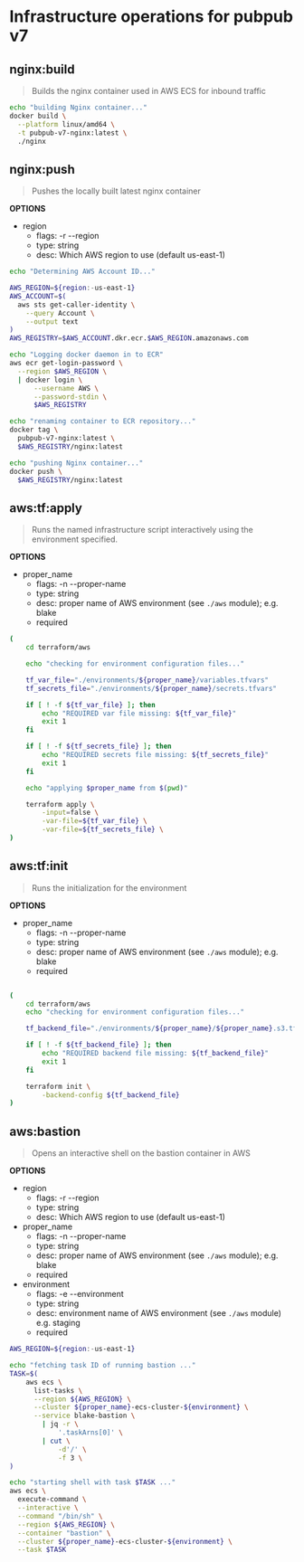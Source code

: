 # Infrastructure operations for pubpub v7

<!-- build nginx container -->

## nginx:build

> Builds the nginx container used in AWS ECS for inbound traffic

<!-- A code block defines the script to be executed -->

```bash
echo "building Nginx container..."
docker build \
  --platform linux/amd64 \
  -t pubpub-v7-nginx:latest \
  ./nginx
```

## nginx:push

> Pushes the locally built latest nginx container

**OPTIONS**

-   region
    -   flags: -r --region
    -   type: string
    -   desc: Which AWS region to use (default us-east-1)

```bash
echo "Determining AWS Account ID..."

AWS_REGION=${region:-us-east-1}
AWS_ACCOUNT=$(
  aws sts get-caller-identity \
    --query Account \
    --output text
)
AWS_REGISTRY=$AWS_ACCOUNT.dkr.ecr.$AWS_REGION.amazonaws.com

echo "Logging docker daemon in to ECR"
aws ecr get-login-password \
  --region $AWS_REGION \
  | docker login \
      --username AWS \
      --password-stdin \
      $AWS_REGISTRY

echo "renaming container to ECR repository..."
docker tag \
  pubpub-v7-nginx:latest \
  $AWS_REGISTRY/nginx:latest

echo "pushing Nginx container..."
docker push \
  $AWS_REGISTRY/nginx:latest
```

## aws:tf:apply

> Runs the named infrastructure script interactively using the environment specified.

**OPTIONS**

-   proper_name
    -   flags: -n --proper-name
    -   type: string
    -   desc: proper name of AWS environment (see `./aws` module); e.g. blake
    -   required

```bash
(
    cd terraform/aws

    echo "checking for environment configuration files..."

    tf_var_file="./environments/${proper_name}/variables.tfvars"
    tf_secrets_file="./environments/${proper_name}/secrets.tfvars"

    if [ ! -f ${tf_var_file} ]; then
        echo "REQUIRED var file missing: ${tf_var_file}"
        exit 1
    fi

    if [ ! -f ${tf_secrets_file} ]; then
        echo "REQUIRED secrets file missing: ${tf_secrets_file}"
        exit 1
    fi

    echo "applying $proper_name from $(pwd)"

    terraform apply \
        -input=false \
        -var-file=${tf_var_file} \
        -var-file=${tf_secrets_file} \
)
```

## aws:tf:init

> Runs the initialization for the environment

**OPTIONS**

-   proper_name
    -   flags: -n --proper-name
    -   type: string
    -   desc: proper name of AWS environment (see `./aws` module); e.g. blake
    -   required

```bash

(
    cd terraform/aws
    echo "checking for environment configuration files..."

    tf_backend_file="./environments/${proper_name}/${proper_name}.s3.tfbackend"

    if [ ! -f ${tf_backend_file} ]; then
        echo "REQUIRED backend file missing: ${tf_backend_file}"
        exit 1
    fi

    terraform init \
        -backend-config ${tf_backend_file}
)
```

## aws:bastion

> Opens an interactive shell on the bastion container in AWS

**OPTIONS**

-   region
    -   flags: -r --region
    -   type: string
    -   desc: Which AWS region to use (default us-east-1)
-   proper_name
    -   flags: -n --proper-name
    -   type: string
    -   desc: proper name of AWS environment (see `./aws` module); e.g. blake
    -   required
-   environment
    -   flags: -e --environment
    -   type: string
    -   desc: environment name of AWS environment (see `./aws` module) e.g. staging
    -   required

```bash
AWS_REGION=${region:-us-east-1}

echo "fetching task ID of running bastion ..."
TASK=$(
    aws ecs \
      list-tasks \
      --region ${AWS_REGION} \
      --cluster ${proper_name}-ecs-cluster-${environment} \
      --service blake-bastion \
        | jq -r \
            '.taskArns[0]' \
        | cut \
            -d'/' \
            -f 3 \
)

echo "starting shell with task $TASK ..."
aws ecs \
  execute-command \
  --interactive \
  --command "/bin/sh" \
  --region ${AWS_REGION} \
  --container "bastion" \
  --cluster ${proper_name}-ecs-cluster-${environment} \
  --task $TASK
```
